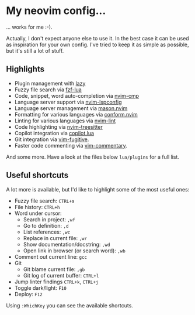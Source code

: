 # My neovim config...

... works for me :-).

Actually, I don't expect anyone else to use it. In the best case it can be used as inspiration for
your own config. I've tried to keep it as simple as possible, but it's still a lot of stuff.

## Highlights

* Plugin management with [lazy](https://github.com/folke/lazy.nvim)
* Fuzzy file search via [fzf-lua](https://github.com/ibhagwan/fzf-lua)
* Code, snippet, word auto-completion via [nvim-cmp](https://github.com/hrsh7th/nvim-cmp)
* Language server support via [nvim-lspconfig](https://github.com/neovim/nvim-lspconfig)
* Language server management via [mason.nvim](https://github.com/williamboman/mason.nvim)
* Formatting for various languages via [conform.nvim](https://github.com/stevearc/conform.nvim)
* Linting for various languages via [nvim-lint](https://github.com/mfussenegger/nvim-lint)
* Code highlighting via [nvim-treesitter](https://github.com/jdhao/nvim-config)
* Copilot integration via [copilot.lua](https://github.com/zbirenbaum/copilot.lua)
* Git integration via [vim-fugitive](https://github.com/tpope/vim-fugitive).
* Faster code commenting via [vim-commentary](https://github.com/tpope/vim-commentary).

And some more. Have a look at the files below `lua/plugins` for a full list.

## Useful shortcuts

A lot more is available, but I'd like to highlight some of the most useful ones:

* Fuzzy file search: `CTRL+a`
* File history: `CTRL+h`
* Word under cursor:
  * Search in project: `,wf`
  * Go to definition: `,d`
  * List references: `,wc`
  * Replace in current file: `,wr`
  * Show documentation/docstring: `,wd`
  * Open link in browser (or search word): `,wb`
* Comment out current line: `gcc`
* Git
  * Git blame current file: `,gb`
  * Git log of current buffer: `CTRL+l`
* Jump linter findings `CTRL+k`, `CTRL+j`
* Toggle dark/light: `F10`
* Deploy: `F12`

Using `:WhichKey` you can see the available shortcuts.
